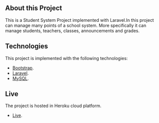 ## About this Project

This is a Student System Project implemented with Laravel.In this project can manage many points of a school system. More specifically it can manage students, teachers, classes, announcements and grades.

## Technologies

This project is implemented with the following technologies:

-   [Bootstrap](https://getbootstrap.com/).
-   [Laravel](https://laravel.com/).
-   [MySQL](https://www.mysql.com/).

## Live

The project is hosted in Heroku cloud platform.

-   [Live](http://languageschoolsystem.herokuapp.com/login).
